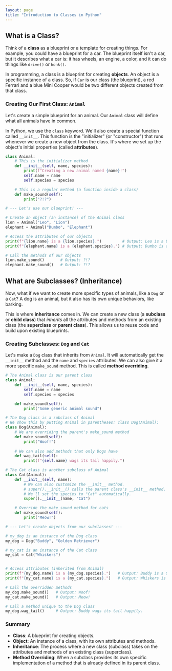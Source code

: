 ```yaml
---
layout: page
title: "Introduction to Classes in Python"
---
```

## What is a Class?

Think of a **class** as a blueprint or a template for creating things. For example, you could have a blueprint for a car. The blueprint itself isn't a car, but it describes what a car is: it has wheels, an engine, a color, and it can do things like `drive()` or `honk()`.

In programming, a class is a blueprint for creating **objects**. An object is a specific instance of a class. So, if `Car` is our class (the blueprint), a red Ferrari and a blue Mini Cooper would be two different objects created from that class.

### Creating Our First Class: `Animal`

Let's create a simple blueprint for an animal. Our `Animal` class will define what all animals have in common.

In Python, we use the `class` keyword. We'll also create a special function called `__init__`. This function is the "initializer" (or "constructor") that runs whenever we create a new object from the class. It's where we set up the object's initial properties (called **attributes**).

```python
class Animal:
    # This is the initializer method
    def __init__(self, name, species):
        print(f"Creating a new animal named {name}!")
        self.name = name
        self.species = species

    # This is a regular method (a function inside a class)
    def make_sound(self):
        print("?!?")

# --- Let's use our blueprint! ---

# Create an object (an instance) of the Animal class
lion = Animal("Leo", "Lion")
elephant = Animal("Dumbo", "Elephant")

# Access the attributes of our objects
print(f"{lion.name} is a {lion.species}.")         # Output: Leo is a Lion.
print(f"{elephant.name} is a {elephant.species}.") # Output: Dumbo is an Elephant.

# Call the methods of our objects
lion.make_sound()       # Output: ?!?
elephant.make_sound()   # Output: ?!?
```

## What are Subclasses? (Inheritance)

Now, what if we want to create more specific types of animals, like a `Dog` or a `Cat`? A dog is an animal, but it also has its own unique behaviors, like barking.

This is where **inheritance** comes in. We can create a new class (a **subclass** or **child class**) that *inherits* all the attributes and methods from an existing class (the **superclass** or **parent class**). This allows us to reuse code and build upon existing blueprints.

### Creating Subclasses: `Dog` and `Cat`

Let's make a `Dog` class that inherits from `Animal`. It will automatically get the `__init__` method and the `name` and `species` attributes. We can also give it a more specific `make_sound` method. This is called **method overriding**.

```python
# The Animal class is our parent class
class Animal:
    def __init__(self, name, species):
        self.name = name
        self.species = species

    def make_sound(self):
        print("Some generic animal sound")

# The Dog class is a subclass of Animal
# We show this by putting Animal in parentheses: class Dog(Animal):
class Dog(Animal):
    # We are overriding the parent's make_sound method
    def make_sound(self):
        print("Woof!")
        
    # We can also add methods that only Dogs have
    def wag_tail(self):
        print(f"{self.name} wags its tail happily.")

# The Cat class is another subclass of Animal
class Cat(Animal):
    def __init__(self, name):
        # We can also customize the __init__ method.
        # super().__init__() calls the parent class's __init__ method.
        # We'll set the species to "Cat" automatically.
        super().__init__(name, "Cat")

    # Override the make_sound method for cats
    def make_sound(self):
        print("Meow!")

# --- Let's create objects from our subclasses! ---

# my_dog is an instance of the Dog class
my_dog = Dog("Buddy", "Golden Retriever")

# my_cat is an instance of the Cat class
my_cat = Cat("Whiskers")


# Access attributes (inherited from Animal)
print(f"{my_dog.name} is a {my_dog.species}.")   # Output: Buddy is a Golden Retriever.
print(f"{my_cat.name} is a {my_cat.species}.")   # Output: Whiskers is a Cat.

# Call the overridden methods
my_dog.make_sound()   # Output: Woof!
my_cat.make_sound()   # Output: Meow!

# Call a method unique to the Dog class
my_dog.wag_tail()     # Output: Buddy wags its tail happily.
```

### Summary

* **Class**: A blueprint for creating objects.
* **Object**: An instance of a class, with its own attributes and methods.
* **Inheritance**: The process where a new class (subclass) takes on the attributes and methods of an existing class (superclass).
* **Method Overriding**: When a subclass provides its own specific implementation of a method that is already defined in its parent class.
